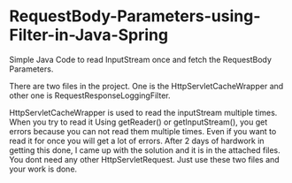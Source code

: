 # RequestBody-Parameters-using-Filter-in-Java-Spring
Simple Java Code to read InputStream once and fetch the RequestBody Parameters.

There are two files in the project. One is the HttpServletCacheWrapper and other one is RequestResponseLoggingFilter.

HttpServletCacheWrapper is used to read the inputStream multiple times. When you try to read it Using getReader() or getInputStream(), you get errors because you can not read them multiple times. Even if you want to read it for once you will get a lot of errors. After 2 days of hardwork in getting this done, I came up with the solution and it is in the attached files. You dont need any other HttpServletRequest. Just use these two files and your work is done.